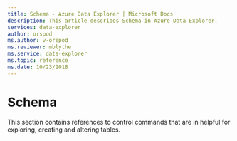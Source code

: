 ```yaml
---
title: Schema - Azure Data Explorer | Microsoft Docs
description: This article describes Schema in Azure Data Explorer.
services: data-explorer
author: orspod
ms.author: v-orspod
ms.reviewer: mblythe
ms.service: data-explorer
ms.topic: reference
ms.date: 10/23/2018
---
```

# Schema

This section contains references to control commands that are in helpful for exploring, creating and altering tables.